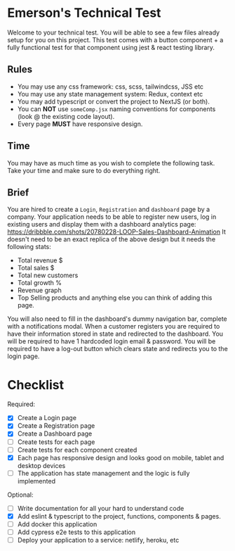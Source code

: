 # Emerson's Technical Test

Welcome to your technical test. You will be able to see a few files already setup for you on this project.
This test comes with a button component + a fully functional test for that component using jest & react testing library.

## Rules

- You may use any css framework: css, scss, tailwindcss, JSS etc
- You may use any state management system: Redux, context etc
- You may add typescript or convert the project to NextJS (or both).
- You can **NOT** use `someComp.jsx` naming conventions for components (look @ the existing code layout).
- Every page **MUST** have responsive design.

## Time

You may have as much time as you wish to complete the following task. Take your time and make sure to do everything right.

## Brief

You are hired to create a `Login`, `Registration` and `dashboard` page by a company.
Your application needs to be able to register new users, log in existing users and display them with a dashboard analytics page: https://dribbble.com/shots/20780228-LOOP-Sales-Dashboard-Animation
It doesn't need to be an exact replica of the above design but it needs the following stats:

- Total revenue $
- Total sales $
- Total new customers
- Total growth %
- Revenue graph
- Top Selling products
  and anything else you can think of adding this page.

You will also need to fill in the dashboard's dummy navigation bar, complete with a notifications modal.
When a customer registers you are required to have their information stored in state and redirected to the dashboard.
You will be required to have 1 hardcoded login email & password.
You will be required to have a log-out button which clears state and redirects you to the login page.

# Checklist

Required:

- [x] Create a Login page
- [x] Create a Registration page
- [x] Create a Dashboard page
- [ ] Create tests for each page
- [ ] Create tests for each component created
- [x] Each page has responsive design and looks good on mobile, tablet and desktop devices
- [ ] The application has state management and the logic is fully implemented

Optional:

- [ ] Write documentation for all your hard to understand code
- [x] Add eslint & typescript to the project, functions, components & pages.
- [ ] Add docker this application
- [ ] Add cypress e2e tests to this application
- [ ] Deploy your application to a service: netlify, heroku, etc
